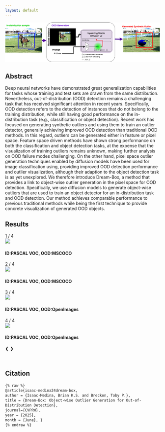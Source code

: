 ```yaml
---
layout: default
---
```

<a href="images/arch.png" target="_blank"><img src="images/arch.png"/></a>

## Abstract

Deep neural networks have demonstrated great generalization capabilities for tasks whose training and test sets are drawn from the same distribution. Nevertheless, out-of-distribution (OOD) detection remains a challenging task that has received significant attention in recent years. Specifically, OOD detection refers to the detection of instances that do not belong to the training distribution, while still having good performance on the in-distribution task (e.g., classification or object detection). Recent work has focused on generating synthetic outliers and using them to train an outlier detector, generally achieving improved OOD detection than traditional OOD methods. In this regard, outliers can be generated either in feature or pixel space. Feature space driven methods have shown strong performance on both the classification and object detection tasks, at the expense that the visualization of training outliers remains unknown, making further analysis on OOD failure modes challenging. On the other hand, pixel space outlier generation techniques enabled by diffusion models have been used for image classification using, providing improved OOD detection performance and outlier visualization, although their adaption to the object detection task is as yet unexplored. We therefore introduce Dream-Box, a method that provides a link to object-wise outlier generation in the pixel space for OOD detection. Specifically, we use diffusion models to generate object-wise outliers that are used to train an object detector for an in-distribution task and OOD detection. Our method achieves comparable performance to previous traditional methods while being the first technique to provide concrete visualization of generated OOD objects.

[//]: # (<a href="images/small_architecture.png" target="_blank"><img src="images/small_architecture.png"/></a>)

## Results

<div class="slideshow-container">
  <div class="mySlides fade">
    <div class="numbertext">1 / 4</div>
    <div class="card">
        <a href="images/mscoco_vos.jpg" target="_blank"><img class='card-img' src="images/mscoco_vos.jpg"/></a>
        <div class="card-container">
            <h4>ID:PASCAL VOC, OOD:MSCOCO</h4>
        </div>
    </div>
  </div>

  <div class="mySlides fade">
    <div class="numbertext">2 / 4</div>
    <div class="card">
        <a href="images/mscoco_ffs.jpg" target="_blank"><img class='card-img' src="images/mscoco_ffs.jpg"/></a>
        <div class="card-container">
            <h4>ID:PASCAL VOC, OOD:MSCOCO</h4>
        </div>
    </div>
  </div>

<div class="mySlides fade">
    <div class="numbertext">3 / 4</div>
    <div class="card">
        <a href="images/openimages_vos.jpg" target="_blank"><img class='card-img' src="images/openimages_vos.jpg"/></a>
        <div class="card-container">
            <h4>ID:PASCAL VOC, OOD:OpenImages</h4>
        </div>
    </div>
  </div>

<div class="mySlides fade">
    <div class="numbertext">4 / 4</div>
    <div class="card">
        <a href="images/openimages_ffs.jpg" target="_blank"><img class='card-img' src="images/openimages_ffs.jpg"/></a>
        <div class="card-container">
            <h4>ID:PASCAL VOC, OOD:OpenImages</h4>
        </div>
    </div>
  </div>

  <!-- Next and previous buttons -->
  <a class="prev" onclick="plusSlides(-1)">&#10094;</a>
  <a class="next" onclick="plusSlides(1)">&#10095;</a>
</div>
<br>

<!-- The dots/circles -->
<div style="text-align:center">
  <span class="dot" onclick="currentSlide(1)"></span>
  <span class="dot" onclick="currentSlide(2)"></span>
  <span class="dot" onclick="currentSlide(3)"></span>
  <span class="dot" onclick="currentSlide(4)"></span>
</div>


## Citation
    {% raw %}
    @article{isaac-medina24dream-box, 
    author = {Isaac-Medina, Brian K.S. and Breckon, Toby P.}, 
    title = {Dream-Box: Object-wise Outlier Generation for Out-of-Distribution Detection}, 
    journal={CVPRW}, 
    year = {2025}, 
    month = {June}, }
    {% endraw %}